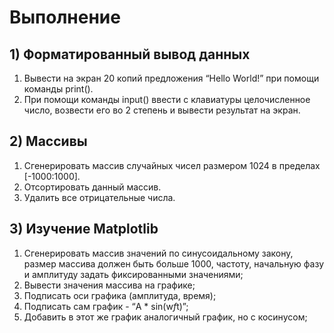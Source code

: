 # Выполнение 
## 1) Форматированный вывод данных
1) Вывести на экран 20 копий предложения “Hello World!” при помощи команды print().
2) При помощи команды input() ввести с клавиатуры целочисленное число, возвести его во 2 степень и вывести результат на экран.

## 2) Массивы
1) Сгенерировать массив случайных чисел размером 1024 в пределах [-1000:1000].
2) Отсортировать данный массив.
3) Удалить все отрицательные числа.

## 3) Изучение Matplotlib
1) Сгенерировать массив значений по синусоидальному закону, размер массива должен быть больше 1000, частоту, начальную фазу и амплитуду задать фиксированными значениями;
2) Вывести значения массива на графике;
3) Подписать оси графика (амплитуда, время);
4) Подписать сам график - “A * sin(w*f*t)”;
5) Добавить в этот же график аналогичный график, но с косинусом;